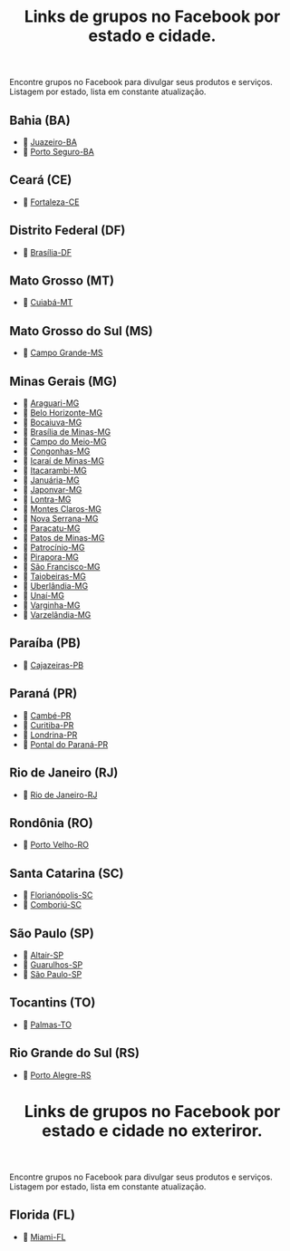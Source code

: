 <header>
    <h1>Links de grupos no Facebook por estado e cidade.</h1>
</header>
<p>Encontre grupos no Facebook para divulgar seus produtos e serviços. Listagem por estado, lista em constante atualização.</p>

<section>
  <h2>Bahia (BA)</h2>
  <ul>
    <li>🔗 <a href="https://www.facebook.com/groups/juazeirobahiabrasil/" target="_blank">Juazeiro-BA</a></li>
    <li>🔗 <a href="https://www.facebook.com/groups/portosegurobrasil/" target="_blank">Porto Seguro-BA</a></li>
  </ul>
</section>

<section>
  <h2>Ceará (CE)</h2>
  <ul>
    <li>🔗 <a href="https://www.facebook.com/groups/fortalezacebrasil/" target="_blank">Fortaleza-CE</a></li>
  </ul>
</section>

<section>
  <h2>Distrito Federal (DF)</h2>
  <ul>
    <li>🔗 <a href="https://www.facebook.com/groups/brasiliadfbrasil/" target="_blank">Brasília-DF</a></li>
  </ul>
</section>

<section>
  <h2>Mato Grosso (MT)</h2>
  <ul>
    <li>🔗 <a href="https://www.facebook.com/groups/cuiababrasil/" target="_blank">Cuiabá-MT</a></li>
  </ul>
</section>

<section>
  <h2>Mato Grosso do Sul (MS)</h2>
  <ul>
    <li>🔗 <a href="https://www.facebook.com/groups/campograndematogrossosul/" target="_blank">Campo Grande-MS</a></li>
  </ul>
</section>

<section>
  <h2>Minas Gerais (MG)</h2>
  <ul>
    <li>🔗 <a href="https://www.facebook.com/groups/araguariminasgeraisbrasil" target="_blank">Araguari-MG</a></li>
    <li>🔗 <a href="https://www.facebook.com/groups/belohorizonteminasgerais/" target="_blank">Belo Horizonte-MG</a></li>
    <li>🔗 <a href="https://www.facebook.com/groups/bocaiuvamgbrasil/" target="_blank">Bocaiuva-MG</a></li>
    <li>🔗 <a href="https://www.facebook.com/groups/brasiliademinasmg/" target="_blank">Brasília de Minas-MG</a></li>
    <li>🔗 <a href="https://www.facebook.com/groups/campodomeiominasgerais/" target="_blank">Campo do Meio-MG</a></li>
    <li>🔗 <a href="https://www.facebook.com/groups/congonhasminasgerais/" target="_blank">Congonhas-MG</a></li>
    <li>🔗 <a href="https://www.facebook.com/groups/icaraideminasmgbrasil/" target="_blank">Icaraí de Minas-MG</a></li>
    <li>🔗 <a href="https://www.facebook.com/groups/itacarambinortedeminas/" target="_blank">Itacarambi-MG</a></li>
    <li>🔗 <a href="https://www.facebook.com/groups/januariaminasgerais/" target="_blank">Januária-MG</a></li>
    <li>🔗 <a href="https://www.facebook.com/groups/japonvarmg/" target="_blank">Japonvar-MG</a></li>
    <li>🔗 <a href="https://www.facebook.com/groups/lontramgbrasil/" target="_blank">Lontra-MG</a></li>
    <li>🔗 <a href="https://www.facebook.com/groups/montesclarosnortedeminas/" target="_blank">Montes Claros-MG</a></li>
    <li>🔗 <a href="https://www.facebook.com/groups/novaserranamg/" target="_blank">Nova Serrana-MG</a></li>
    <li>🔗 <a href="https://www.facebook.com/groups/paracatubrasil/" target="_blank">Paracatu-MG</a></li>
    <li>🔗 <a href="https://www.facebook.com/groups/patosdeminasminasgerais/" target="_blank">Patos de Minas-MG</a></li>
    <li>🔗 <a href="https://www.facebook.com/groups/patrociniominasgeraisbrasil/" target="_blank">Patrocínio-MG</a></li>
    <li>🔗 <a href="https://www.facebook.com/groups/piraporaminasgerais/" target="_blank">Pirapora-MG</a></li>
    <li>🔗 <a href="https://www.facebook.com/groups/saofranciscominasgerais/" target="_blank">São Francisco-MG</a></li>
    <li>🔗 <a href="https://www.facebook.com/groups/taiobeirasminasgeraisbrasil" target="_blank">Taiobeiras-MG</a></li>
    <li>🔗 <a href="https://www.facebook.com/groups/uberlandiamgbrasil/" target="_blank">Uberlândia-MG</a></li>
    <li>🔗 <a href="https://www.facebook.com/groups/unaiminasgeraisbrasil/" target="_blank">Unaí-MG</a></li>
    <li>🔗 <a href="https://www.facebook.com/groups/varginhamgbrasil/" target="_blank">Varginha-MG</a></li>
    <li>🔗 <a href="https://www.facebook.com/groups/varzelandiamgbrasil/" target="_blank">Varzelândia-MG</a></li>
  </ul>
</section>

<section>
  <h2>Paraíba (PB)</h2>
  <ul>
    <li>🔗 <a href="https://www.facebook.com/groups/cajazeirasparaiba/" target="_blank">Cajazeiras-PB</a></li>
  </ul>
</section>

<section>
  <h2>Paraná (PR)</h2>
  <ul>
  <li>🔗 <a href="https://www.facebook.com/groups/cambeparanabrasil" target="_blank">Cambé-PR</a></li>
  <li>🔗 <a href="https://www.facebook.com/groups/curitibaparanabrasil/" target="_blank">Curitiba-PR</a></li>
  <li>🔗 <a href="https://www.facebook.com/groups/londrinaparanabrasil/" target="_blank">Londrina-PR</a></li>
  <li>🔗 <a href="https://www.facebook.com/groups/pontalparanabrasil" target="_blank">Pontal do Paraná-PR</a></li>
  </ul>
</section>

<section>
  <h2>Rio de Janeiro (RJ)</h2>
  <ul>
    <li>🔗 <a href="https://www.facebook.com/groups/riodejaneirobrasil/" target="_blank">Rio de Janeiro-RJ</a></li>
  </ul>
</section>

<section>
  <h2>Rondônia (RO)</h2>
  <ul>
    <li>🔗 <a href="https://www.facebook.com/groups/portovelhorobrasil" target="_blank">Porto Velho-RO</a></li>
  </ul>
</section>

<section>
  <h2>Santa Catarina (SC)</h2>
  <ul>
    <li>🔗 <a href="https://www.facebook.com/groups/florianopolissantacatarina/" target="_blank">Florianópolis-SC</a></li>
    <li>🔗 <a href="https://www.facebook.com/groups/camboriuscbrasil" target="_blank">Comboriú-SC</a></li>
  </ul>
</section>

<section>
  <h2>São Paulo (SP)</h2>
  <ul>
    <li>🔗 <a href="https://www.facebook.com/groups/altairsp/" target="_blank">Altair-SP</a></li>
    <li>🔗 <a href="https://www.facebook.com/groups/guarulhosaopaulobrasil" target="_blank">Guarulhos-SP</a></li>
    <li>🔗 <a href="https://www.facebook.com/groups/saopaulobrazil/" target="_blank">São Paulo-SP</a></li>
    
  </ul>
</section>

<section>
  <h2>Tocantins (TO)</h2>
  <ul>
    <li>🔗 <a href="https://www.facebook.com/groups/palmastobrasil/" target="_blank">Palmas-TO</a></li>
  </ul>
</section>

<section>
  <h2>Rio Grande do Sul (RS)</h2>
  <ul>
    <li>🔗 <a href="https://www.facebook.com/groups/portoalegreriograndedosulbrasil/" target="_blank">Porto Alegre-RS</a></li>
  </ul>
</section>

<header>
    <h1>Links de grupos no Facebook por estado e cidade no exteriror.</h1>
</header>
<p>Encontre grupos no Facebook para divulgar seus produtos e serviços. Listagem por estado, lista em constante atualização.</p>

<section>
  <h2>Florida (FL)</h2>
  <ul>
    <li>🔗 <a href="https://www.facebook.com/groups/miamifloridaeua/" target="_blank">Miami-FL</a></li>
  </ul>
</section
